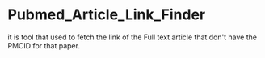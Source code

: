 # Pubmed_Article_Link_Finder
it is tool that used to fetch the link of the Full text article that don't have the PMCID for that paper.
